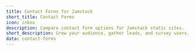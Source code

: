 ```yaml
---
title: Contact Forms for Jamstack
short_title: Contact Forms
icon: inbox
description: Compare contact form options for Jamstack static sites.
short_description: Grow your audience, gather leads, and survey users.
data: contact-forms
---
```


